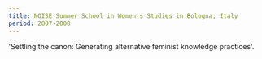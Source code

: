 ```yaml
---
title: NOISE Summer School in Women's Studies in Bologna, Italy
period: 2007-2008
---
```

'Settling the canon: Generating alternative feminist knowledge practices'.
